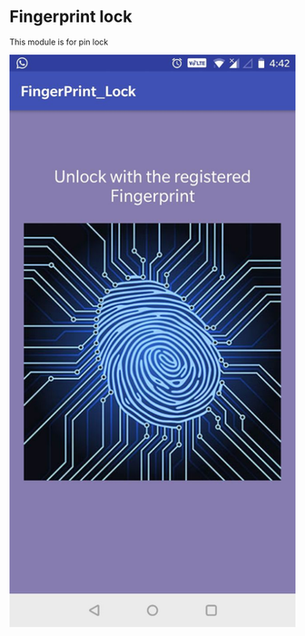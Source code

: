 # Fingerprint lock

This module is for pin lock

![alt text](https://github.com/pragati27gupta/android-screen-lock/blob/master/images_for_readme/fingerprint_lock.jpg)
